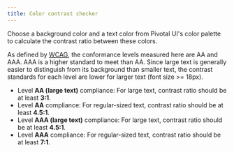 ```yaml
---
title: Color contrast checker
---
```


Choose a background color and a text color from Pivotal UI's color palette to calculate the contrast ratio between these colors.

<div>
<color-contrast-tool></color-contrast-tool>
</div>

As defined by [WCAG](https://www.w3.org/TR/2008/REC-WCAG20-20081211/#visual-audio-contrast-contrast), the conformance levels measured here are AA and AAA. AAA is a higher standard to meet than AA. Since large text is generally easier to distinguish from its background than smaller text, the contrast standards for each level are lower for larger text (font size >= 18px).

- Level **AA (large text)** compliance: For large text, contrast ratio should be at least **3:1**.
- Level **AA** compliance: For regular-sized text, contrast ratio should be at least **4.5:1**.
- Level **AAA (large text)** compliance: For large text, contrast ratio should be at least **4.5:1**.
- Level **AAA** compliance: For regular-sized text, contrast ratio should be at least **7:1**.